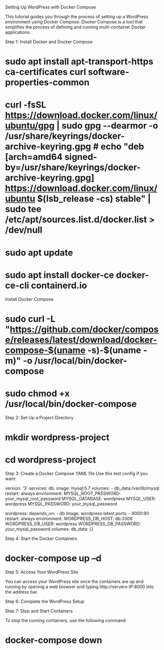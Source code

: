 Setting Up WordPress with Docker Compose

This tutorial guides you through the process of setting up a WordPress environment using Docker Compose. Docker Compose is a tool that simplifies the process of defining and running multi-container Docker applications.

Step 1: Install Docker and Docker Compose

# sudo apt install apt-transport-https ca-certificates curl software-properties-common

 # curl -fsSL https://download.docker.com/linux/ubuntu/gpg | sudo gpg --dearmor -o /usr/share/keyrings/docker-archive-keyring.gpg # echo "deb [arch=amd64 signed-by=/usr/share/keyrings/docker-archive-keyring.gpg] https://download.docker.com/linux/ubuntu $(lsb_release -cs) stable" | sudo tee /etc/apt/sources.list.d/docker.list > /dev/null 

# sudo apt update 

# sudo apt install docker-ce docker-ce-cli containerd.io

 

Install Docker Compose

# sudo curl -L "https://github.com/docker/compose/releases/latest/download/docker-compose-$(uname -s)-$(uname -m)" -o /usr/local/bin/docker-compose

# sudo chmod +x /usr/local/bin/docker-compose

 
Step 2: Set Up a Project Directory

# mkdir wordpress-project
# cd wordpress-project
Step 3: Create a Docker Compose YAML file
Use this test config if you want:

version: '3'
services:
  db:
    image: mysql:5.7
    volumes:
      - db_data:/var/lib/mysql
    restart: always
    environment:
      MYSQL_ROOT_PASSWORD: your_mysql_root_password
      MYSQL_DATABASE: wordpress
      MYSQL_USER: wordpress
   MYSQL_PASSWORD: your_mysql_password

  wordpress:
    depends_on:
      - db
    image: wordpress:latest
    ports:
      - 8000:80
    restart: always
    environment:
      WORDPRESS_DB_HOST: db:3306
      WORDPRESS_DB_USER: wordpress
      WORDPRESS_DB_PASSWORD: your_mysql_password
volumes:
  db_data: {}

Step 4: Start the Docker Containers

# docker-compose up –d


Step 5: Access Your WordPress Site

You can access your WordPress site once the containers are up and running by opening a web browser and typing http://servers-IP:8000 into the address bar.

Step 6: Complete the WordPress Setup
 

Step 7: Stop and Start Containers

To stop the running containers, use the following command:
 # docker-compose down

